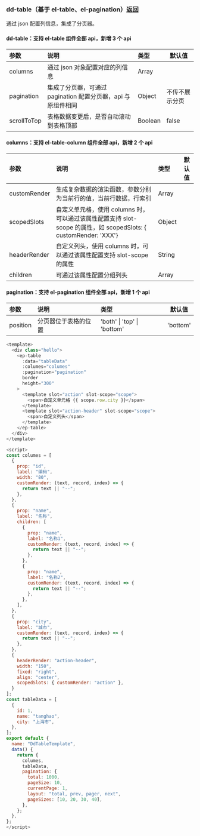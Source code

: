 ### dd-table（基于 el-table、el-pagination）[返回](../#组件说明)

通过 json 配置列信息，集成了分页器。

#### dd-table：支持 el-table 组件全部 api，新增 3 个 api

| 参数        | 说明                                                         | 类型    | 默认值         |
| :---------- | :----------------------------------------------------------- | :------ | -------------- |
| columns     | 通过 json 对象配置对应的列信息                               | Array   |                |
| pagination  | 集成了分页器，可通过 pagination 配置分页器，api 与原组件相同 | Object  | 不传不展示分页 |
| scrollToTop | 表格数据变更后，是否自动滚动到表格顶部                       | Boolean | false          |

#### columns：支持 el-table-column 组件全部 api，新增 2 个 api

| 参数         | 说明                                                                                                            | 类型   | 默认值 |
| :----------- | :-------------------------------------------------------------------------------------------------------------- | :----- | ------ |
| customRender | 生成复杂数据的渲染函数，参数分别为当前行的值，当前行数据，行索引                                                | Array  |        |
| scopedSlots  | 自定义单元格，使用 columns 时，可以通过该属性配置支持 slot-scope 的属性，如 scopedSlots: { customRender: 'XXX'} | Object |        |
| headerRender | 自定义列头，使用 columns 时，可以通过该属性配置支持 slot-scope 的属性                                           | String |        |
| children     | 可通过该属性配置分组列头                                                                                        | Array  |        |

#### pagination：支持 el-pagination 组件全部 api，新增 1 个 api

| 参数     | 说明                 | 类型                        | 默认值   |
| :------- | :------------------- | :-------------------------- | -------- |
| position | 分页器位于表格的位置 | 'both' \| 'top' \| 'bottom' | 'bottom' |

```javascript
<template>
  <div class="hello">
    <ep-table
      :data="tableData"
      :columes="columes"
      :pagination="pagination"
      border
      height="300"
    >
      <template slot="action" slot-scope="scope">
        <span>自定义单元格 {{ scope.row.city }}</span>
      </template>
      <template slot="action-header" slot-scope="scope">
        <span>自定义列头</span>
      </template>
    </ep-table>
  </div>
</template>

<script>
const columes = [
  {
    prop: "id",
    label: "编码",
    width: "80",
    customRender: (text, record, index) => {
      return text || "--";
    },
  },
  {
    prop: "name",
    label: "名称",
    children: [
      {
        prop: "name",
        label: "名称1",
        customRender: (text, record, index) => {
          return text || "--";
        },
      },
      {
        prop: "name",
        label: "名称2",
        customRender: (text, record, index) => {
          return text || "--";
        },
      },
    ],
  },
  {
    prop: "city",
    label: "城市",
    customRender: (text, record, index) => {
      return text || "--";
    },
  },
  {
    headerRender: "action-header",
    width: "150",
    fixed: "right",
    align: "center",
    scopedSlots: { customRender: "action" },
  }
];
const tableData = [
  {
    id: 1,
    name: "tanghao",
    city: "上海市",
  },
];
export default {
  name: "DdTableTemplate",
  data() {
    return {
      columes,
      tableData,
      pagination: {
        total: 1000,
        pageSize: 10,
        currentPage: 1,
        layout: "total, prev, pager, next",
        pageSizes: [10, 20, 30, 40],
      },
    };
  },
};
</script>
```
